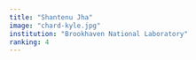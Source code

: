 ```yaml
---
title: "Shantenu Jha"
image: "chard-kyle.jpg"
institution: "Brookhaven National Laboratory"
ranking: 4
---
```

